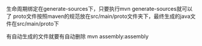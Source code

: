 生命周期绑定在generate-sources下，只要执行mvn generate-sources就可以了
proto文件按照maven的规范放在src/main/proto文件夹下，最终生成的java文件在src/main/proto下

有自动生成的文件就要有自动删除
mvn assembly:assembly 